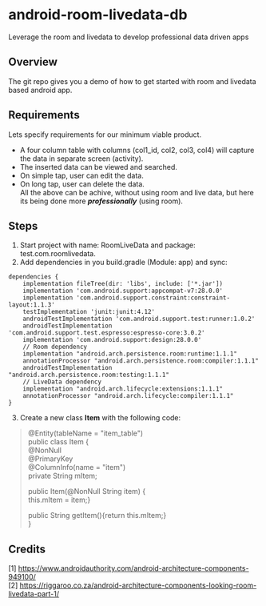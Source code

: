 # android-room-livedata-db
Leverage the room and livedata to develop professional data driven apps  
## Overview  
The git repo gives you a demo of how to get started with room and livedata based android app.  
## Requirements
Lets specify requirements for our minimum viable product.  
*  A four column table with columns (col1_id, col2, col3, col4) will capture the data in separate screen (activity).  
*  The inserted data can be viewed and searched.  
*  On simple tap, user can edit the data.  
*  On long tap, user can delete the data.  
All the above can be achive, without using room and live data, but here its being done more ***professionally*** (using room).
  
## Steps  
1.  Start project with name: RoomLiveData and package: test.com.roomlivedata.  
2.  Add dependencies in you build.gradle (Module: app) and sync:  
```
dependencies {
    implementation fileTree(dir: 'libs', include: ['*.jar'])
    implementation 'com.android.support:appcompat-v7:28.0.0'
    implementation 'com.android.support.constraint:constraint-layout:1.1.3'
    testImplementation 'junit:junit:4.12'
    androidTestImplementation 'com.android.support.test:runner:1.0.2'
    androidTestImplementation 'com.android.support.test.espresso:espresso-core:3.0.2'
    implementation 'com.android.support:design:28.0.0'
    // Room dependency  
    implementation "android.arch.persistence.room:runtime:1.1.1"
    annotationProcessor "android.arch.persistence.room:compiler:1.1.1"
    androidTestImplementation "android.arch.persistence.room:testing:1.1.1"
    // LiveData dependency 
    implementation "android.arch.lifecycle:extensions:1.1.1"
    annotationProcessor "android.arch.lifecycle:compiler:1.1.1"
}
```
 
3. Create a new class **Item** with the following code:  

>  
> @Entity(tableName = "item_table")  
> public class Item {  
>    @NonNull  
>    @PrimaryKey  
>    @ColumnInfo(name = "item")  
>    private String mItem;  
>
>    public Item(@NonNull String item) {  
>        this.mItem = item;}  
>
>    public String getItem(){return this.mItem;}  
> }    


## Credits
[1]  https://www.androidauthority.com/android-architecture-components-949100/  
[2] https://riggaroo.co.za/android-architecture-components-looking-room-livedata-part-1/  

